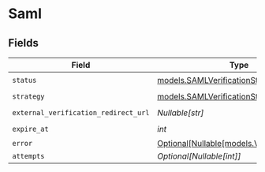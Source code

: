 # Saml


## Fields

| Field                                                                          | Type                                                                           | Required                                                                       | Description                                                                    | Example                                                                        |
| ------------------------------------------------------------------------------ | ------------------------------------------------------------------------------ | ------------------------------------------------------------------------------ | ------------------------------------------------------------------------------ | ------------------------------------------------------------------------------ |
| `status`                                                                       | [models.SAMLVerificationStatus](../models/samlverificationstatus.md)           | :heavy_check_mark:                                                             | N/A                                                                            | verified                                                                       |
| `strategy`                                                                     | [models.SAMLVerificationStrategy](../models/samlverificationstrategy.md)       | :heavy_check_mark:                                                             | N/A                                                                            | saml                                                                           |
| `external_verification_redirect_url`                                           | *Nullable[str]*                                                                | :heavy_check_mark:                                                             | N/A                                                                            | https://example.com/saml_callback                                              |
| `expire_at`                                                                    | *int*                                                                          | :heavy_check_mark:                                                             | N/A                                                                            | 1622852400                                                                     |
| `error`                                                                        | [Optional[Nullable[models.VerificationError]]](../models/verificationerror.md) | :heavy_minus_sign:                                                             | N/A                                                                            | <nil>                                                                          |
| `attempts`                                                                     | *Optional[Nullable[int]]*                                                      | :heavy_minus_sign:                                                             | N/A                                                                            | <nil>                                                                          |
